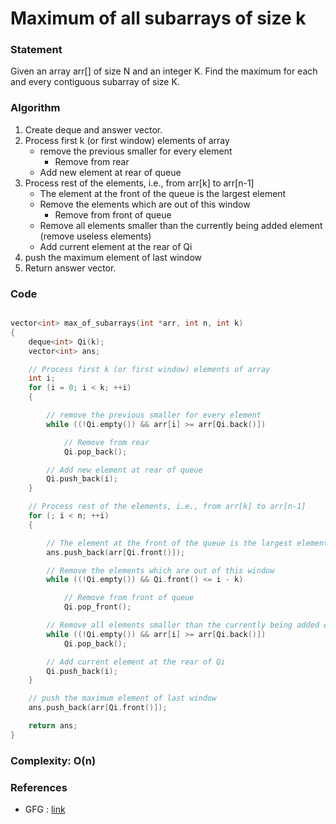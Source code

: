 # Maximum of all subarrays of size k 

### Statement

Given an array arr[] of size N and an integer K. Find the maximum for each and every contiguous subarray of size K.

### Algorithm

1. Create deque and answer vector.
2. Process first k (or first window) elements of array
    - remove the previous smaller for every element
       - Remove from rear
    - Add new element at rear of queue
3. Process rest of the elements, i.e., from arr[k] to arr[n-1]
    - The element at the front of the queue is the largest element
    - Remove the elements which are out of this window
       - Remove from front of queue
    - Remove all elements smaller than the currently being added element (remove useless elements)
    - Add current element at the rear of Qi
4. push the maximum element of last window
5. Return answer vector.



### Code

```cpp

vector<int> max_of_subarrays(int *arr, int n, int k)
{
    deque<int> Qi(k);
    vector<int> ans;

    // Process first k (or first window) elements of array
    int i;
    for (i = 0; i < k; ++i)
    {

        // remove the previous smaller for every element
        while ((!Qi.empty()) && arr[i] >= arr[Qi.back()])

            // Remove from rear
            Qi.pop_back();

        // Add new element at rear of queue
        Qi.push_back(i);
    }

    // Process rest of the elements, i.e., from arr[k] to arr[n-1]
    for (; i < n; ++i)
    {

        // The element at the front of the queue is the largest element
        ans.push_back(arr[Qi.front()]);

        // Remove the elements which are out of this window
        while ((!Qi.empty()) && Qi.front() <= i - k)

            // Remove from front of queue
            Qi.pop_front();

        // Remove all elements smaller than the currently being added element (remove useless elements)
        while ((!Qi.empty()) && arr[i] >= arr[Qi.back()])
            Qi.pop_back();

        // Add current element at the rear of Qi
        Qi.push_back(i);
    }

    // push the maximum element of last window
    ans.push_back(arr[Qi.front()]);

    return ans;
}

```

### Complexity: O(n)

### References

- GFG : [link](https://www.geeksforgeeks.org/sliding-window-maximum-maximum-of-all-subarrays-of-size-k/)
